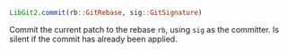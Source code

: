 ```julia
LibGit2.commit(rb::GitRebase, sig::GitSignature)
```

Commit the current patch to the rebase `rb`, using `sig` as the committer. Is silent if the commit has already been applied.

